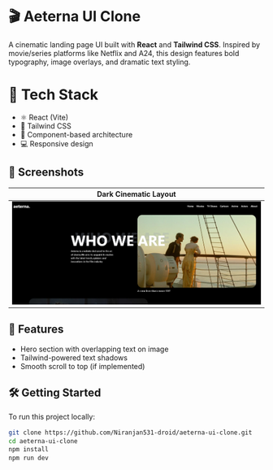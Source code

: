 # 🎬 Aeterna UI Clone

A cinematic landing page UI built with **React** and **Tailwind CSS**. Inspired by movie/series platforms like Netflix and A24, this design features bold typography, image overlays, and dramatic text styling.

# 🧰 Tech Stack

- ⚛️ React (Vite)
- 🎨 Tailwind CSS
- 📁 Component-based architecture
- 💻 Responsive design

## 📸 Screenshots

| Dark Cinematic Layout |
|------------------------|
|![screenshot](https://raw.githubusercontent.com/Niranjan531-droid/aeterna-ui-clone/main/public/Screenshot.png) |


## 🧩 Features

- Hero section with overlapping text on image
- Tailwind-powered text shadows
- Smooth scroll to top (if implemented)

## 🛠️ Getting Started

To run this project locally:

```bash
git clone https://github.com/Niranjan531-droid/aeterna-ui-clone.git
cd aeterna-ui-clone
npm install
npm run dev
